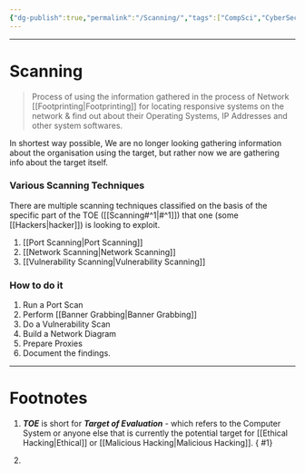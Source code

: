 ```yaml
---
{"dg-publish":true,"permalink":"/Scanning/","tags":["CompSci","CyberSec","EthHack"]}
---
```



---
# Scanning
> Process of using the information gathered in the process of Network [[Footprinting\|Footprinting]] for locating responsive systems on the network & find out about their Operating Systems, IP Addresses and other system softwares.

In shortest way possible, We are no longer looking gathering information about the organisation using the target, but rather now we are gathering info about the target itself.
### Various Scanning Techniques
There are multiple scanning techniques classified on the basis of the specific part of the TOE ([[Scanning#^1\|#^1]]) that one (some [[Hackers\|hacker]]) is looking to exploit.
1. [[Port Scanning\|Port Scanning]]
2. [[Network Scanning\|Network Scanning]]
3. [[Vulnerability Scanning\|Vulnerability Scanning]]

### How to do it
1. Run a Port Scan
2. Perform [[Banner Grabbing\|Banner Grabbing]]
3. Do a Vulnerability Scan
4. Build a Network Diagram
5. Prepare Proxies
6. Document the findings.

---
# Footnotes
1. ***TOE*** is short for ***Target of Evaluation*** - which refers to the Computer System or anyone else that is currently the potential target for [[Ethical Hacking\|Ethical]] or [[Malicious Hacking\|Malicious Hacking]].
{ #1}

2. 